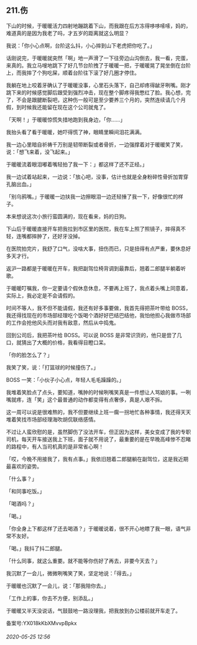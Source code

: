 ## 211.伤
下山的时候，于暖暖活力四射地蹦跳着下山，而我跟在后方冻得哆哆嗦嗦，妈的，难道真的是因为我老了吗，才五岁的距离就这么明显？


我说：「你小心点啊，台阶这么抖，小心摔到山下老虎把你吃了。」


话刚说完，于暖暖就突然「啊」地一声滑了一下往旁边山沟倒去，我一看，完蛋，来真的。我立马嗖地跳下了好几节台阶拽了于暖暖一把，于暖暖晃了晃坐倒在台阶上，而我摔了个狗吃屎，顺着台阶往下滚了好几圈才停住。


我躺在地上咬着牙确认了于暖暖没事，心里石头落下，自己却疼得龇牙咧嘴。刚才跳下来的时候感觉脚后跟受到强烈冲击，现在整个脚疼得我憋红了脸。我心想，完了，不会是跟腱断裂吧，这种伤一般可是至少要养三个月的，突然连续请几个月假，到时候我还能留在现在这个公司就鬼了。


「天啊！」于暖暖惊慌失措地跑到我身边，「你……」


我抬头看了看于暖暖，她吓得慌了神，眼睛里瞬间泪花满满。


我一边心里暗自祈祷千万别是韧带断裂或者骨折，一边强撑着对于暖暖笑了笑，说：「想飞来着，没飞起来。」


于暖暖流着眼泪嘟着嘴轻拍了我一下：」都这样了还不正经。」


我一边试着站起来，一边说：「放心吧，没事，估计也就是全身粉碎性骨折加胃穿孔脑出血。」


「别乌鸦嘴。」于暖暖一边扶我一边擦眼泪一边还轻捶了我一下，好像很忙的样子。


本来想说这次小旅行蛮圆满的，现在看来，妈的日狗。


下山后于暖暖直接开车把我拉到市区里的医院，我在车上照了照镜子，摔得真不轻，连嘴都摔肿了，还好牙没掉。


在医院拍完片，我舒了口气，没啥大事，扭伤而已，只是扭得有点严重，要休息好多天才行。


返沪一路都是于暖暖在开车，我把副驾位椅背调到最靠后，翘着二郎腿半躺着听歌。


于暖暖叮嘱我，你一定要请个假休息休息，不要再上班了，我点着头嘴上同意着，实际上，我必定是不会请假的。


时间不等人，我不但不能请假，我还有好多事要做，我首先得把茶叶带给 BOSS，我还得找现在的市场部经理吃个饭喝个酒好好巴结巴结他，我怕他担心我做市场部的工作会抢他风头而对我有敌意，然后从中捣鬼。


回到公司后，我把茶叶给 BOSS。可以说 BOSS 是非常识货的，他只是尝了几口，就猜出了大概的价格，我看得目瞪口呆。


「你的脸怎么了？」


我笑了笑，说：「打篮球的时候撞伤了。」


BOSS 一笑：「小伙子小心点，年轻人毛毛躁躁的。」


我堆着笑脸点了点头，要知道，嘴肿的时候咧嘴笑真是一件想让人骂娘的事。一咧嘴就疼，连「笑」这个最普通的动作都变得有点奢侈，真是人艰不拆。


这一周可以说是很难熬的，我不但要继续上班一瘸一拐地忙各种事情，我还得天天堆着笑找市场部经理海吹胡侃联络感情。


不过让人蛮欣慰的是，虽然脚伤了没法开车，但正因为这样，美女变成了我的专职司机，每天开车接送我上下班，面子就不用说了，最重要的是在早晚高峰惨不忍睹的路程中，有人当司机真的是非常省心啊！


「哎，今晚不用接我了，我有点事。」我依旧翘着二郎腿躺在副驾位，这是我近期最喜欢的姿势。


「什么事？」


「和同事吃饭。」


「喝酒吗？」


「喝。」


「你全身上下都这样了还去喝酒？」于暖暖说着，很不开心地瞟了我一眼，语气非常不友好。


「喝。」我抖了抖二郎腿。


「什么同事，就这么重要。就不能等你伤好了再去，非要今天去？」


我沉默了一会儿，微微咧嘴笑了笑，坚定地说：「得去。」


于暖暖也沉默了一会儿，说：「那我陪你去。」


「工作上的事，你去不方便，别添乱。」


于暖暖又半天没说话，气鼓鼓地一路没理我，把我放到办公楼前就开车走了。


备案号:YX018kKbXMvvpBpkx


###### 2020-05-25 12:56
